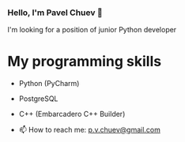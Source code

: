 ### Hello, I'm Pavel Chuev 👋

<!--
**p-tm/p-tm** is a ✨ _special_ ✨ repository because its `README.md` (this file) appears on your GitHub profile.

Here are some ideas to get you started:

- 🔭 I’m currently working on ...
- 🌱 I’m currently learning ...
- 👯 I’m looking to collaborate on ...
- 🤔 I’m looking for help with ...
- 💬 Ask me about ...
- 📫 How to reach me: p.v.chuev@gmail.com
- 😄 Pronouns: ...
- ⚡ Fun fact: ...
-->

I'm looking for a position of junior Python developer

# My programming skills
- Python (PyCharm)
- PostgreSQL
- C++ (Embarcadero C++ Builder)

- 📫 How to reach me: p.v.chuev@gmail.com
